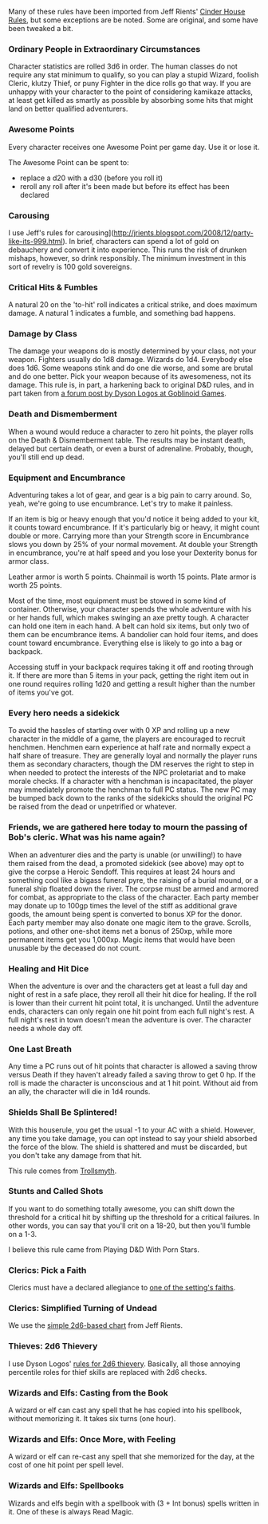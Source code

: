 Many of these rules have been imported from Jeff Rients' [Cinder House Rules](
http://jrients.blogspot.com/2008/11/draft-cinder-house-rules-part-1.html), but
some exceptions are be noted.  Some are original, and some have been tweaked a
bit.

### Ordinary People in Extraordinary Circumstances

Character statistics are rolled 3d6 in order.  The human classes do not
require any stat minimum to qualify, so you can play a stupid Wizard,
foolish Cleric, klutzy Thief, or puny Fighter in the dice rolls go that
way.  If you are unhappy with your character to the point of considering
kamikaze attacks, at least get killed as smartly as possible by absorbing
some hits that might land on better qualified adventurers.

### Awesome Points

Every character receives one Awesome Point per game day.  Use it or lose it.

The Awesome Point can be spent to:

* replace a d20 with a d30 (before you roll it)
* reroll any roll after it's been made but before its effect has been declared

### Carousing

I use Jeff's rules for
carousing](http://jrients.blogspot.com/2008/12/party-like-its-999.html).  In
brief, characters can spend a lot of gold on debauchery and convert it into
experience.  This runs the risk of drunken mishaps, however, so drink
responsibly.  The minimum investment in this sort of revelry is 100 gold
sovereigns.

### Critical Hits & Fumbles

A natural 20 on the 'to-hit' roll indicates a critical strike, and does
maximum damage.  A natural 1 indicates a fumble, and something bad happens.

### Damage by Class

The damage your weapons do is mostly determined by your class, not your weapon.
Fighters usually do 1d8 damage.  Wizards do 1d4.  Everybody else does 1d6.
Some weapons stink and do one die worse, and some are brutal and do one better.
Pick your weapon because of its awesomeness, not its damage.  This rule is, in
part, a harkening back to original D&D rules, and in part taken from [a forum
post by Dyson Logos at Goblinoid
Games](http://www.goblinoidgames.com/forums/viewtopic.php?f=9&t=102#p651).

### Death and Dismemberment

When a wound would reduce a character to zero hit points, the player rolls
on the Death & Dismemberment table.  The results may be instant death,
delayed but certain death, or even a burst of adrenaline.  Probably,
though, you'll still end up dead.

### Equipment and Encumbrance

Adventuring takes a lot of gear, and gear is a big pain to carry around.  So,
yeah, we're going to use encumbrance.  Let's try to make it painless.

If an item is big or heavy enough that you'd notice it being added to your kit,
it counts toward encumbrance.  If it's particularly big or heavy, it might
count double or more.  Carrying more than your Strength score in Encumbrance
slows you down by 25% of your normal movement.  At double your Strength in
encumbrance, you're at half speed and you lose your Dexterity bonus for armor
class.

Leather armor is worth 5 points.  Chainmail is worth 15 points.  Plate armor is
worth 25 points.

Most of the time, most equipment must be stowed in some kind of container.
Otherwise, your character spends the whole adventure with his or her hands
full, which makes swinging an axe pretty tough.  A character can hold one item
in each hand.  A belt can hold six items, but only two of them can be
encumbrance items.  A bandolier can hold four items, and does count toward
encumbrance.  Everything else is likely to go into a bag or backpack.

Accessing stuff in your backpack requires taking it off and rooting through it.
If there are more than 5 items in your pack, getting the right item out in one
round requires rolling 1d20 and getting a result higher than the number of
items you've got.

### Every hero needs a sidekick

To avoid the hassles of starting over with 0 XP and rolling up a new
character in the middle of a game, the players are encouraged to recruit
henchmen.  Henchmen earn experience at half rate and normally expect a half
share of treasure.  They are generally loyal and normally the player runs
them as secondary characters, though the DM reserves the right to step in
when needed to protect the interests of the NPC proletariat and to make
morale checks.  If a character with a henchman is incapacitated, the player
may immediately promote the henchman to full PC status.  The new PC may be
bumped back down to the ranks of the sidekicks should the original PC be
raised from the dead or unpetrified or whatever.

### Friends, we are gathered here today to mourn the passing of Bob's cleric.  What was his name again?

When an adventurer dies and the party is unable (or unwilling!) to have
them raised from the dead, a promoted sidekick (see above) may opt to give
the corpse a Heroic Sendoff.  This requires at least 24 hours and something
cool like a bigass funeral pyre, the raising of a burial mound, or a
funeral ship floated down the river.  The corpse must be armed and armored
for combat, as appropriate to the class of the character.  Each party
member may donate up to 100gp times the level of the stiff as additional
grave goods, the amount being spent is converted to bonus XP for the donor.
Each party member may also donate one magic item to the grave.  Scrolls,
potions, and other one-shot items net a bonus of 250xp, while more
permanent items get you 1,000xp.  Magic items that would have been unusable
by the deceased do not count.

### Healing and Hit Dice

When the adventure is over and the characters get at least a full day and
night of rest in a safe place, they reroll all their hit dice for healing.
If the roll is lower than their current hit point total, it is unchanged.
Until the adventure ends, characters can only regain one hit point from
each full night's rest.  A full night's rest in town doesn't mean the
adventure is over.  The character needs a whole day off.

### One Last Breath

Any time a PC runs out of hit points that character is allowed a saving
throw versus Death if they haven't already failed a saving throw to get 0
hp.  If the roll is made the character is unconscious and at 1 hit point.
Without aid from an ally, the character will die in 1d4 rounds.

### Shields Shall Be Splintered!

With this houserule, you get the usual -1 to your AC with a shield.
However, any time you take damage, you can opt instead to say your shield
absorbed the force of the blow.  The shield is shattered and must be
discarded, but you don't take any damage from that hit.

This rule comes from
[Trollsmyth](http://trollsmyth.blogspot.com/2008/05/shields-shall-be-splintered.html).

### Stunts and Called Shots

If you want to do something totally awesome, you can shift down the
threshold for a critical hit by shifting up the threshold for a critical
failures.  In other words, you can say that you'll crit on a 18-20, but
then you'll fumble on a 1-3.

I believe this rule came from Playing D&D With Porn Stars.

### Clerics: Pick a Faith

Clerics must have a declared allegiance to [one of the setting's
faiths](http://www.listbox.com/member/archive/184260/2012/01/sort/subj/page/1/entry/2:23/20120101121351:F854F10E-349B-11E1-B613-998A6B9B1F76/).

### Clerics: Simplified Turning of Undead

We use the [simple 2d6-based chart](http://jrients.blogspot.com/2011/12/simplified-turning-chart.html) from Jeff Rients.

### Thieves: 2d6 Thievery

I use Dyson Logos' [rules for 2d6
thievery](http://rpgcharacters.wordpress.com/2009/08/01/d6-and-2d6-thiefin-for-basic-dungeons-dragons/).
Basically, all those annoying percentile roles for thief skills are replaced
with 2d6 checks.

### Wizards and Elfs: Casting from the Book

A wizard or elf can cast any spell that he has copied into his spellbook,
without memorizing it.  It takes six turns (one hour).

### Wizards and Elfs: Once More, with Feeling

A wizard or elf can re-cast any spell that she memorized for the day, at
the cost of one hit point per spell level.

### Wizards and Elfs: Spellbooks

Wizards and elfs begin with a spellbook with (3 + Int bonus) spells written
in it.  One of these is always Read Magic.

